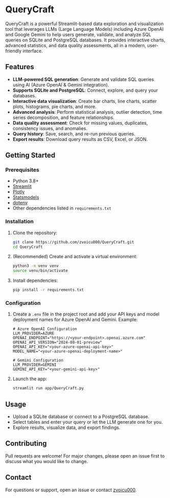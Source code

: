 # QueryCraft

QueryCraft is a powerful Streamlit-based data exploration and visualization tool that leverages LLMs (Large Language Models) including Azure OpenAI and Google Gemini to help users generate, validate, and analyze SQL queries on SQLite and PostgreSQL databases. It provides interactive charts, advanced statistics, and data quality assessments, all in a modern, user-friendly interface.

## Features
- **LLM-powered SQL generation**: Generate and validate SQL queries using AI (Azure OpenAI & Gemini integration).
- **Supports SQLite and PostgreSQL**: Connect, explore, and query your databases.
- **Interactive data visualization**: Create bar charts, line charts, scatter plots, histograms, pie charts, and more.
- **Advanced analysis**: Perform statistical analysis, outlier detection, time series decomposition, and feature relationships.
- **Data quality assessment**: Check for missing values, duplicates, consistency issues, and anomalies.
- **Query history**: Save, search, and re-run previous queries.
- **Export results**: Download query results as CSV, Excel, or JSON.

## Getting Started

### Prerequisites
- Python 3.8+
- [Streamlit](https://streamlit.io/)
- [Plotly](https://plotly.com/python/)
- [Statsmodels](https://www.statsmodels.org/)
- [dotenv](https://pypi.org/project/python-dotenv/)
- Other dependencies listed in `requirements.txt`

### Installation
1. Clone the repository:
   ```bash
   git clone https://github.com/zvoicu000/QueryCraft.git
   cd QueryCraft
   ```
2. (Recommended) Create and activate a virtual environment:
   ```bash
   python3 -m venv venv
   source venv/bin/activate
   ```
3. Install dependencies:
   ```bash
   pip install -r requirements.txt
   ```

### Configuration
1. Create a `.env` file in the project root and add your API keys and model deployment names for Azure OpenAI and Gemini. Example:

   ```env
   # Azure OpenAI Configuration
   LLM_PROVIDER=AZURE
   OPENAI_ENDPOINT="https://<your-endpoint>.openai.azure.com"
   OPENAI_API_VERSION="2024-08-01-preview"
   OPENAI_API_KEY="<your-azure-openai-api-key>"
   MODEL_NAME="<your-azure-openai-deployment-name>"

   # Gemini Configuration
   LLM_PROVIDER=GEMINI
   GEMINI_API_KEY="<your-gemini-api-key>"
   ```
2. Launch the app:
   ```bash
   streamlit run app/QueryCraft.py
   ```

## Usage
- Upload a SQLite database or connect to a PostgreSQL database.
- Select tables and enter your query or let the LLM generate one for you.
- Explore results, visualize data, and export findings.

## Contributing
Pull requests are welcome! For major changes, please open an issue first to discuss what you would like to change.

## Contact
For questions or support, open an issue or contact [zvoicu000](https://github.com/zvoicu000).
